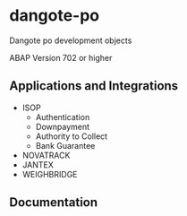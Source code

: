 # dangote-po #

Dangote po development objects 

ABAP Version 702 or higher 

## Applications and Integrations ##
* ISOP 
	* Authentication 
	* Downpayment 
	* Authority to Collect
	* Bank Guarantee 
* NOVATRACK 
* JANTEX
* WEIGHBRIDGE 
 
## Documentation 

 
